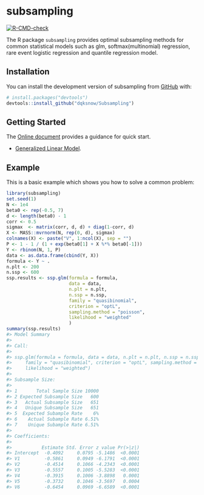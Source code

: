 
<!-- README.md is generated from README.Rmd. Please edit that file -->

# subsampling

<!-- badges: start -->

[![R-CMD-check](https://github.com/dqksnow/Subsampling/actions/workflows/R-CMD-check.yaml/badge.svg)](https://github.com/dqksnow/Subsampling/actions/workflows/R-CMD-check.yaml)
<!-- badges: end -->

The R package `subsampling` provides optimal subsampling methods for
common statistical models such as glm, softmax(multinomial) regression,
rare event logistic regression and quantile regression model.

## Installation

You can install the development version of subsampling from
[GitHub](https://github.com/) with:

``` r
# install.packages("devtools")
devtools::install_github("dqksnow/Subsampling")
```

## Getting Started

The [Online document](https://dqksnow.github.io/Subsampling/) provides a
guidance for quick start.

- [Generalized Linear
  Model](https://dqksnow.github.io/Subsampling/articles/ssp-logit.html).

## Example

This is a basic example which shows you how to solve a common problem:

``` r
library(subsampling)
set.seed(1)
N <- 1e4
beta0 <- rep(-0.5, 7)
d <- length(beta0) - 1
corr <- 0.5
sigmax  <- matrix(corr, d, d) + diag(1-corr, d)
X <- MASS::mvrnorm(N, rep(0, d), sigmax)
colnames(X) <- paste("V", 1:ncol(X), sep = "")
P <- 1 - 1 / (1 + exp(beta0[1] + X %*% beta0[-1]))
Y <- rbinom(N, 1, P)
data <- as.data.frame(cbind(Y, X))
formula <- Y ~ .
n.plt <- 200
n.ssp <- 600
ssp.results <- ssp.glm(formula = formula,
                       data = data,
                       n.plt = n.plt,
                       n.ssp = n.ssp,
                       family = "quasibinomial",
                       criterion = "optL",
                       sampling.method = "poisson",
                       likelihood = "weighted"
                       )
summary(ssp.results)
#> Model Summary
#> 
#> Call:
#> 
#> ssp.glm(formula = formula, data = data, n.plt = n.plt, n.ssp = n.ssp, 
#>     family = "quasibinomial", criterion = "optL", sampling.method = "poisson", 
#>     likelihood = "weighted")
#> 
#> Subsample Size:
#>                                
#> 1       Total Sample Size 10000
#> 2 Expected Subsample Size   600
#> 3   Actual Subsample Size   651
#> 4   Unique Subsample Size   651
#> 5  Expected Subample Rate    6%
#> 6    Actual Subample Rate 6.51%
#> 7    Unique Subample Rate 6.51%
#> 
#> Coefficients:
#> 
#>           Estimate Std. Error z value Pr(>|z|)
#> Intercept  -0.4092     0.0795 -5.1486  <0.0001
#> V1         -0.5861     0.0949 -6.1791  <0.0001
#> V2         -0.4514     0.1066 -4.2343  <0.0001
#> V3         -0.5557     0.1005 -5.5283  <0.0001
#> V4         -0.3915     0.1006 -3.8898   0.0001
#> V5         -0.3732     0.1046 -3.5697   0.0004
#> V6         -0.6454     0.0969 -6.6589  <0.0001
```
